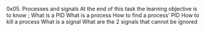0x05. Processes and signals
At the end of this task the learning objective is to know ;
What is a PID
What is a process
How to find a process’ PID
How to kill a process
What is a signal
What are the 2 signals that cannot be ignored
